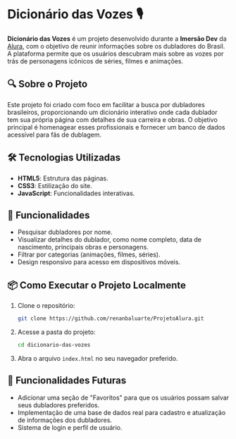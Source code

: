 # Dicionário das Vozes 🎙️

**Dicionário das Vozes** é um projeto desenvolvido durante a **Imersão Dev** da [Alura](https://www.alura.com.br/), com o objetivo de reunir informações sobre os dubladores do Brasil. A plataforma permite que os usuários descubram mais sobre as vozes por trás de personagens icônicos de séries, filmes e animações.

## 🔍 Sobre o Projeto

Este projeto foi criado com foco em facilitar a busca por dubladores brasileiros, proporcionando um dicionário interativo onde cada dublador tem sua própria página com detalhes de sua carreira e obras. O objetivo principal é homenagear esses profissionais e fornecer um banco de dados acessível para fãs de dublagem.

## 🛠️ Tecnologias Utilizadas

- **HTML5**: Estrutura das páginas.
- **CSS3**: Estilização do site.
- **JavaScript**: Funcionalidades interativas.

## 🚀 Funcionalidades

- Pesquisar dubladores por nome.
- Visualizar detalhes do dublador, como nome completo, data de nascimento, principais obras e personagens.
- Filtrar por categorias (animações, filmes, séries).
- Design responsivo para acesso em dispositivos móveis.

## 📦 Como Executar o Projeto Localmente

1. Clone o repositório:
   ```bash
   git clone https://github.com/renanbaluarte/ProjetoAlura.git
   ```
2. Acesse a pasta do projeto:
   ```bash
   cd dicionario-das-vozes
   ```
3. Abra o arquivo `index.html` no seu navegador preferido.

## 🔧 Funcionalidades Futuras

- Adicionar uma seção de "Favoritos" para que os usuários possam salvar seus dubladores preferidos.
- Implementação de uma base de dados real para cadastro e atualização de informações dos dubladores.
- Sistema de login e perfil de usuário.



